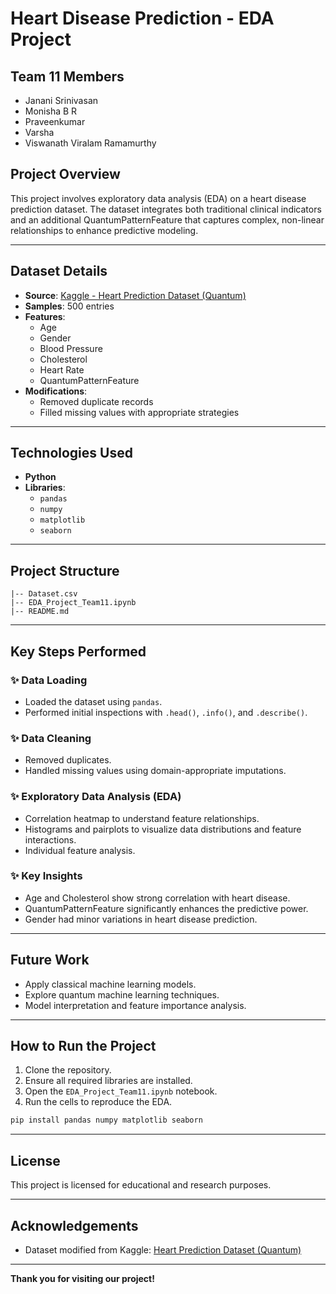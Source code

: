 # Heart Disease Prediction - EDA Project

## Team 11 Members
- Janani Srinivasan
- Monisha B R
- Praveenkumar
- Varsha
- Viswanath Viralam Ramamurthy

## Project Overview
This project involves exploratory data analysis (EDA) on a heart disease prediction dataset. The dataset integrates both traditional clinical indicators and an additional QuantumPatternFeature that captures complex, non-linear relationships to enhance predictive modeling.

---

## Dataset Details
- **Source**: [Kaggle - Heart Prediction Dataset (Quantum)](https://www.kaggle.com/datasets/shantanugarg274/heart-prediction-dataset-quantum)
- **Samples**: 500 entries
- **Features**:
  - Age
  - Gender
  - Blood Pressure
  - Cholesterol
  - Heart Rate
  - QuantumPatternFeature
- **Modifications**:
  - Removed duplicate records
  - Filled missing values with appropriate strategies

---

## Technologies Used
- **Python**
- **Libraries**:
  - `pandas`
  - `numpy`
  - `matplotlib`
  - `seaborn`

---

## Project Structure
```
|-- Dataset.csv
|-- EDA_Project_Team11.ipynb
|-- README.md
```

---

## Key Steps Performed

### ✨ Data Loading
- Loaded the dataset using `pandas`.
- Performed initial inspections with `.head()`, `.info()`, and `.describe()`.

### ✨ Data Cleaning
- Removed duplicates.
- Handled missing values using domain-appropriate imputations.

### ✨ Exploratory Data Analysis (EDA)
- Correlation heatmap to understand feature relationships.
- Histograms and pairplots to visualize data distributions and feature interactions.
- Individual feature analysis.

### ✨ Key Insights
- Age and Cholesterol show strong correlation with heart disease.
- QuantumPatternFeature significantly enhances the predictive power.
- Gender had minor variations in heart disease prediction.

---

## Future Work
- Apply classical machine learning models.
- Explore quantum machine learning techniques.
- Model interpretation and feature importance analysis.

---

## How to Run the Project
1. Clone the repository.
2. Ensure all required libraries are installed.
3. Open the `EDA_Project_Team11.ipynb` notebook.
4. Run the cells to reproduce the EDA.

```bash
pip install pandas numpy matplotlib seaborn
```

---

## License
This project is licensed for educational and research purposes.

---

## Acknowledgements
- Dataset modified from Kaggle: [Heart Prediction Dataset (Quantum)](https://www.kaggle.com/datasets/shantanugarg274/heart-prediction-dataset-quantum)

---

**Thank you for visiting our project!**

